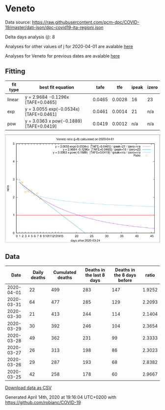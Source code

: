 # Veneto

Data source: https://raw.githubusercontent.com/pcm-dpc/COVID-19/master/dati-json/dpc-covid19-ita-regioni.json

Delta days analysis (j): 8

Analyses for other values of j for 2020-04-01 are avalable [here](../2020-04-01/README.md)

Analyses for Veneto for previous dates are avalable [here](../README.md)

## Fitting 
|fit type|best fit equation|tafe|tfe|ipeak|izero|
|-------|-----|--------|------|---|---|
|linear|y = 2.9684 -0.1296x  [TAFE=0.0465]|0.0465|0.0028|16|23|
|exp|y = 3.0055 exp(-0.0534x)  [TAFE=0.0461]|0.0461|0.0014|21|n/a|
|pow|y = 3.0363 x pow(-0.1889)  [TAFE=0.0419]|0.0419|0.0012|n/a|n/a|

![Plot](COVID-19_veneto_j8_2020-04-01.png)

## Data
|Date|Daily deaths|Cumulated deaths|Deaths in the last 8 days|Deaths in the 8 days before|ratio|
|----|----------|-----------|-------|--------------------|-----|
|2020-04-01|22|499|283|147|1.9252|
|2020-03-31|64|477|285|129|2.2093|
|2020-03-30|21|413|244|114|2.1404|
|2020-03-29|30|392|246|104|2.3654|
|2020-03-28|49|362|231|99|2.3333|
|2020-03-27|26|313|198|86|2.3023|
|2020-03-26|29|287|193|68|2.8382|
|2020-03-25|42|258|178|60|2.9667|

[Download data as CSV](COVID-19_veneto_j8_2020-04-01.csv)

Generated April 14th, 2020 at 19:16:04 UTC+0200 with https://github.com/robianc/COVID-19
